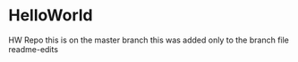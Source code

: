 # HelloWorld
HW Repo
this is on the master branch
this was added only to the branch file readme-edits

